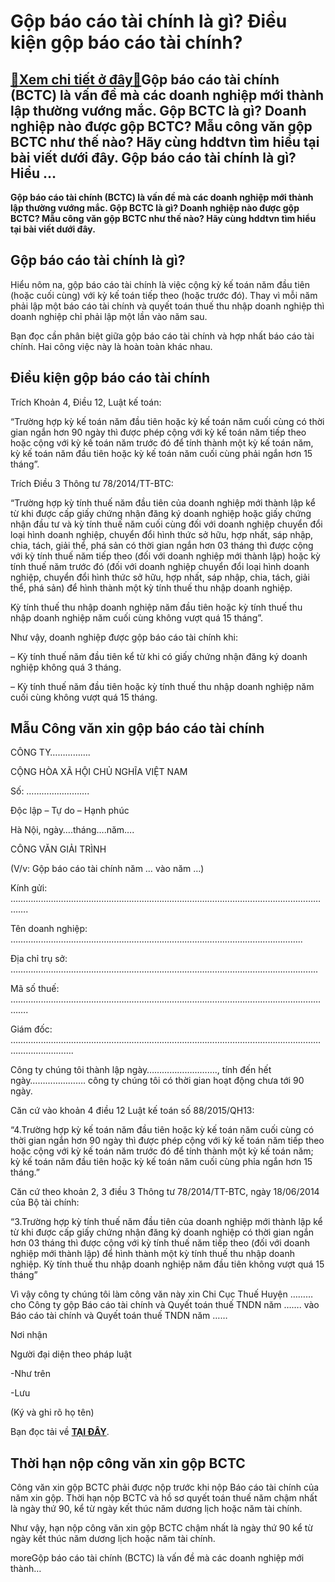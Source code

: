 Gộp báo cáo tài chính là gì? Điều kiện gộp báo cáo tài chính?
=============================================================

[:gift:Xem chi tiết ở đây:gift:](https://hddtvn.com/gop-bao-cao-tai-chinh-la-gi-dieu-kien-gop-bao-cao-tai-chinh/)Gộp báo cáo tài chính (BCTC) là vấn đề mà các doanh nghiệp mới thành lập thường vướng mắc. Gộp BCTC là gì? Doanh nghiệp nào được gộp BCTC? Mẫu công văn gộp BCTC như thế nào? Hãy cùng hddtvn tìm hiểu tại bài viết dưới đây. Gộp báo cáo tài chính là gì? Hiểu …
-----------------------------------------------------------------------------------------------------------------------------------------------------------------------------------------------------------------------------------------------------------------

**Gộp báo cáo tài chính (BCTC) là vấn đề mà các doanh nghiệp mới thành lập thường vướng mắc. Gộp BCTC là gì? Doanh nghiệp nào được gộp BCTC? Mẫu công văn gộp BCTC như thế nào? Hãy cùng hddtvn tìm hiểu tại bài viết dưới đây.**



Gộp báo cáo tài chính là gì?
----------------------------


Hiểu nôm na, gộp báo cáo tài chính là việc cộng kỳ kế toán năm đầu tiên (hoặc cuối cùng) với kỳ kế toán tiếp theo (hoặc trước đó). Thay vì mỗi năm phải lập một báo cáo tài chính và quyết toán thuế thu nhập doanh nghiệp thì doanh nghiệp chỉ phải lập một lần vào năm sau.


Bạn đọc cần phân biệt giữa gộp báo cáo tài chính và hợp nhất báo cáo tài chính. Hai công việc này là hoàn toàn khác nhau.


Điều kiện gộp báo cáo tài chính
-------------------------------


Trích Khoản 4, Điều 12, Luật kế toán:


“Trường hợp kỳ kế toán năm đầu tiên hoặc kỳ kế toán năm cuối cùng có thời gian ngắn hơn 90 ngày thì được phép cộng với kỳ kế toán năm tiếp theo hoặc cộng với kỳ kế toán năm trước đó để tính thành một kỳ kế toán năm, kỳ kế toán năm đầu tiên hoặc kỳ kế toán năm cuối cùng phải ngắn hơn 15 tháng”.


Trích Điều 3 Thông tư 78/2014/TT-BTC:


“Trường hợp kỳ tính thuế năm đầu tiên của doanh nghiệp mới thành lập kể từ khi được cấp giấy chứng nhận đăng ký doanh nghiệp hoặc giấy chứng nhận đầu tư và kỳ tính thuế năm cuối cùng đối với doanh nghiệp chuyển đổi loại hình doanh nghiệp, chuyển đổi hình thức sở hữu, hợp nhất, sáp nhập, chia, tách, giải thể, phá sản có thời gian ngắn hơn 03 tháng thì được cộng với kỳ tính thuế năm tiếp theo (đối với doanh nghiệp mới thành lập) hoặc kỳ tính thuế năm trước đó (đối với doanh nghiệp chuyển đổi loại hình doanh nghiệp, chuyển đổi hình thức sở hữu, hợp nhất, sáp nhập, chia, tách, giải thể, phá sản) để hình thành một kỳ tính thuế thu nhập doanh nghiệp.


Kỳ tính thuế thu nhập doanh nghiệp năm đầu tiên hoặc kỳ tính thuế thu nhập doanh nghiệp năm cuối cùng không vượt quá 15 tháng”.


Như vậy, doanh nghiệp được gộp báo cáo tài chính khi:


– Kỳ tính thuế năm đầu tiên kể từ khi có giấy chứng nhận đăng ký doanh nghiệp không quá 3 tháng.


– Kỳ tính thuế năm đầu tiên hoặc kỳ tính thuế thu nhập doanh nghiệp năm cuối cùng không vượt quá 15 tháng.


Mẫu Công văn xin gộp báo cáo tài chính
--------------------------------------






CÔNG TY…………….



CỘNG HÒA XÃ HỘI CHỦ NGHĨA VIỆT NAM


Số: …………………….

Độc lập – Tự do – Hạnh phúc






Hà Nội, ngày….tháng….năm….


CÔNG VĂN GIẢI TRÌNH


(V/v: Gộp báo cáo tài chính năm … vào năm …)


Kính gửi: ………………………………………………………………………………………………………………….


Tên doanh nghiệp: ……………………………………………………………………………………………………..


Địa chỉ trụ sở: …………………………………………………………………………………………………………..


Mã số thuế: ………………………………………………………………………………………………………………….


Giám đốc: ………………………………………………………………………………………………………………………………….


Công ty chúng tôi thành lập ngày………………………., tính đến hết ngày…………………. công ty chúng tôi có thời gian hoạt động chưa tới 90 ngày.


Căn cứ vào khoản 4 điều 12 Luật kế toán số 88/2015/QH13:


“4.Trường hợp kỳ kế toán năm đầu tiên hoặc kỳ kế toán năm cuối cùng có thời gian ngắn hơn 90 ngày thì được phép cộng với kỳ kế toán năm tiếp theo hoặc cộng với kỳ kế toán năm trước đó để tính thành một kỳ kế toán năm; kỳ kế toán năm đầu tiên hoặc kỳ kế toán năm cuối cùng phỉa ngắn hơn 15 tháng.”


Căn cứ theo khoản 2, 3 điều 3 Thông tư 78/2014/TT-BTC, ngày 18/06/2014 của Bộ tài chính:


“3.Trường hợp kỳ tính thuế năm đầu tiên của doanh nghiệp mới thành lập kể từ khi được cấp giấy chứng nhận đăng ký doanh nghiệp có thời gian ngắn hơn 03 tháng thì được cộng với kỳ tính thuế năm tiếp theo (đối với doanh nghiệp mới thành lập) để hình thành một kỳ tính thuế thu nhập doanh nghiệp. Kỳ tính thuế thu nhập doanh nghiệp năm đầu tiên không vượt quá 15 tháng”


Vì vậy công ty chúng tôi làm công văn này xin Chi Cục Thuế Huyện ……… cho Công ty gộp Báo cáo tài chính và Quyết toán thuế TNDN năm ……. vào Báo cáo tài chính và Quyết toán thuế TNDN năm ……






Nơi nhận



Người đại diện theo pháp luật



-Như trên


-Lưu




(Ký và ghi rõ họ tên)






Bạn đọc tải về [**TẠI ĐÂY**](http://www.mediafire.com/file/f3citiokw0x6wpq/c%25C3%25B4ng_v%25C4%2583n_xin_g%25E1%25BB%2599p_b%25C3%25A1o_c%25C3%25A1o_t%25C3%25A0i_ch%25C3%25ADnh.docx/file).


Thời hạn nộp công văn xin gộp BCTC
----------------------------------



Công văn xin gộp BCTC phải được nộp trước khi nộp Báo cáo tài chính của năm xin gộp. Thời hạn nộp BCTC và hồ sơ quyết toán thuế năm chậm nhất là ngày thứ 90, kể từ ngày kết thúc năm dương lịch hoặc năm tài chính.


Như vậy, hạn nộp công văn xin gộp BCTC chậm nhất là ngày thứ 90 kể từ ngày kết thúc năm dương lịch hoặc năm tài chính.


moreGộp báo cáo tài chính (BCTC) là vấn đề mà các doanh nghiệp mới thành…





